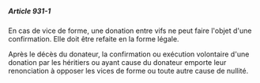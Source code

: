 ##### Article 931-1

En cas de vice de forme, une donation entre vifs ne peut faire l'objet d'une confirmation. Elle doit être refaite en la forme légale.

Après le décès du donateur, la confirmation ou exécution volontaire d'une donation par les héritiers ou ayant cause du donateur emporte leur renonciation à opposer les vices de forme ou toute autre cause de nullité.

